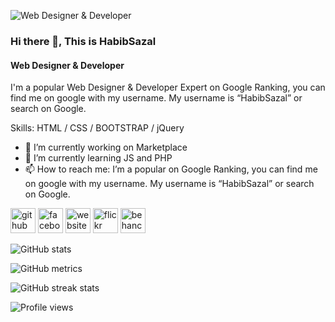 ![Web Designer & Developer](https://farm66.staticflickr.com/65535/coverphoto/198054761@N04_h.jpg)

### Hi there 👋, This is HabibSazal
#### Web Designer & Developer

I'm a popular Web Designer & Developer Expert on Google Ranking, you can find me on google with my username. My username is “HabibSazal” or search on Google.

Skills: HTML / CSS / BOOTSTRAP / jQuery

- 🔭 I’m currently working on Marketplace 
- 🌱 I’m currently learning JS and PHP 
- 📫 How to reach me: I’m a popular on Google Ranking, you can find me on google with my username. My username is “HabibSazal” or search on Google. 


[<img src='https://cdn.jsdelivr.net/npm/simple-icons@3.0.1/icons/github.svg' alt='github' height='40'>](https://github.com/habibsazal)  [<img src='https://cdn.jsdelivr.net/npm/simple-icons@3.0.1/icons/facebook.svg' alt='facebook' height='40'>](https://www.facebook.com/habibsazal24)  [<img src='https://cdn.jsdelivr.net/npm/simple-icons@3.0.1/icons/icloud.svg' alt='website' height='40'>](https://habibsazal.blogspot.com)  [<img src='https://cdn.jsdelivr.net/npm/simple-icons@3.0.1/icons/flickr.svg' alt='flickr' height='40'>](habibsazal)  [<img src='https://cdn.jsdelivr.net/npm/simple-icons@3.0.1/icons/behance.svg' alt='behance' height='40'>](habibsazal)  

![GitHub stats](https://github-readme-stats.vercel.app/api?username=habibsazal&show_icons=true)  

![GitHub metrics](https://metrics.lecoq.io/habibsazal)  

![GitHub streak stats](https://streak-stats.demolab.com/?user=habibsazal)  

![Profile views](https://gpvc.arturio.dev/habibsazal)  
